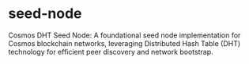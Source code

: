 # seed-node
Cosmos DHT Seed Node: A foundational seed node implementation for Cosmos blockchain networks, leveraging Distributed Hash Table (DHT) technology for efficient peer discovery and network bootstrap.
